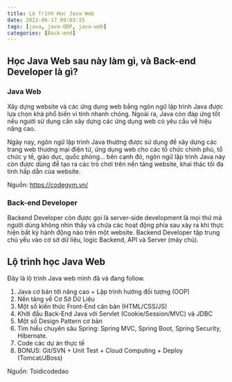```yaml
---
title: Lộ Trình Học Java Web
date: 2022-06-17 09:03:15
tags: [java, java-OOP, java-web]
categories: [Back-end]
---
```


## Học Java Web sau này làm gì, và Back-end Developer là gì?

### Java Web

Xây dựng website và các ứng dụng web bằng ngôn ngữ lập trình Java được lựa chọn khá phổ biến vì tính nhanh chóng. Ngoài ra, Java còn đáp ứng tốt nếu người sử dụng cần xây dựng các ứng dụng web có yêu cầu về hiệu năng cao.

Ngày nay, ngôn ngữ lập trình Java thường được sử dụng để xây dựng các trang web thương mại điện tử, ứng dụng web cho các tổ chức chính phủ, tổ chức y tế, giáo dục, quốc phòng… bên cạnh đó, ngôn ngữ lập trình Java này còn được dùng để tạo ra các trò chơi trên nền tảng website, khai thác tối đa tính hấp dẫn của website. 

Nguồn: https://codegym.vn/

### Back-end Developer

Backend Developer còn được gọi là server-side development là mọi thứ mà người dùng không nhìn thấy và chứa các hoạt động phía sau xảy ra khi thực hiện bất kỳ hành động nào trên một website. Backend Developer tập trung chủ yếu vào cơ sở dữ liệu, logic Backend, API và Server (máy chủ).

## Lộ trình học Java Web

Đây là lộ trình Java web mình đã và đang follow.

1. Java cơ bản tới nâng cao + Lập trình hướng đối tượng (OOP)
2. Nền tảng về Cơ Sở Dữ Liệu
3. Một số kiến thức Front-End căn bản (HTML/CSS/JS)
4. Khởi đầu Back-End Java với Servlet (Cookie/Session/MVC) và JDBC
5. Một số Design Pattern cơ bản
6. Tìm hiểu chuyên sâu Spring: Spring MVC, Spring Boot, Spring Security, Hibernate.
7. Code các dự án thực tế
8. BONUS: Git/SVN + Unit Test + Cloud Computing + Deploy (Tomcat/JBoss)

Nguồn: Toidicodedao